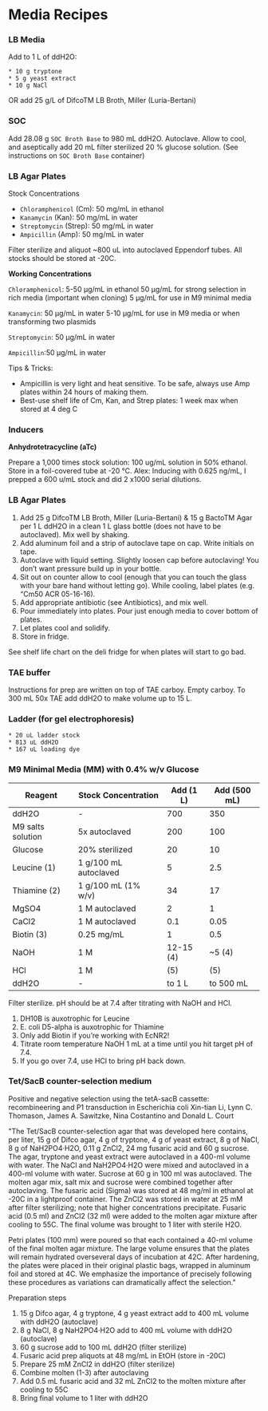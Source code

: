 # Media Recipes

### LB Media

Add to 1 L of ddH2O:
```
* 10 g tryptone
* 5 g yeast extract
* 10 g NaCl
```
OR add 25 g/L of DifcoTM LB Broth, Miller (Luria-Bertani)

### SOC

Add 28.08 g `SOC Broth Base` to 980 mL ddH2O. Autoclave. Allow to cool, and aseptically add 20 mL filter sterilized 20 % glucose solution. (See instructions on `SOC Broth Base` container)
 
### LB Agar Plates

Stock Concentrations
* `Chloramphenicol` (Cm): 50 mg/mL in ethanol
* `Kanamycin` (Kan): 50 mg/mL in water
* `Streptomycin` (Strep): 50 mg/mL in water
* `Ampicillin` (Amp): 50 mg/mL in water
 
Filter sterilize and aliquot ~800 uL into autoclaved Eppendorf tubes.
All stocks should be stored at -20C.
 
**Working Concentrations**

`Chloramphenicol`: 5-50  μg/mL in ethanol
50  μg/mL for strong selection in rich media (important when cloning)
5  μg/mL for use in M9 minimal media

`Kanamycin`: 50  μg/mL in water
5-10 μg/mL for use in M9 media or when transforming two plasmids

`Streptomycin`: 50  μg/mL in water

`Ampicillin`:50  μg/mL in water
 
Tips & Tricks:
* Ampicillin is very light and heat sensitive. To be safe, always use Amp plates within 24 hours of making them.
* Best-use shelf life of Cm, Kan, and Strep plates: 1 week max when stored at 4 deg C
 
### Inducers

**Anhydrotetracycline (aTc)**

Prepare a 1,000 times stock solution:  100 ug/mL solution in 50% ethanol. Store in a foil-covered tube at -20 °C.
Alex: Inducing with 0.625 ng/mL, I prepped a 600 u/mL stock and did 2 x1000 serial dilutions.
 
### LB Agar Plates

1. Add 25 g DifcoTM LB Broth, Miller (Luria-Bertani) & 15 g BactoTM Agar per 1 L ddH2O in a clean 1 L glass bottle (does not have to be autoclaved). Mix well by shaking.
2. Add aluminum foil and a strip of autoclave tape on cap. Write initials on tape.
3. Autoclave with liquid setting. Slightly loosen cap before autoclaving! You don’t want pressure build up in your bottle.
4. Sit out on counter allow to cool (enough that you can touch the glass with your bare hand without letting go). While cooling, label plates (e.g. “Cm50 ACR 05-16-16).
5. Add appropriate antibiotic (see Antibiotics), and mix well.
6. Pour immediately into plates. Pour just enough media to cover bottom of plates.
7. Let plates cool and solidify.
8. Store in fridge.
 
See shelf life chart on the deli fridge for when plates will start to go bad.
 
### TAE buffer

Instructions for prep are written on top of TAE carboy.
Empty carboy.
To 300 mL 50x TAE add ddH2O to make volume up to 15 L.
 
### Ladder (for gel electrophoresis)
```
* 20 uL ladder stock
* 813 uL ddH2O
* 167 uL loading dye
```

### M9 Minimal Media (MM) with 0.4% w/v Glucose

| Reagent           | Stock Concentration   | Add (1 L) | Add (500 mL) |
| ----------------- | --------------------- | --------- | ------------ |
| ddH2O             | -                     | 700       | 350          |
| M9 salts solution | 5x autoclaved         | 200       | 100          |
| Glucose           | 20% sterilized        | 20        | 10           |
| Leucine (1)       | 1 g/100 mL autoclaved | 5         | 2.5          |
| Thiamine (2)      | 1 g/100 mL (1% w/v)   | 34        | 17           |
| MgSO4             | 1 M autoclaved        | 2         | 1            |
| CaCl2             | 1 M autoclaved        | 0.1       | 0.05         |
| Biotin (3)        | 0.25 mg/mL            | 1         | 0.5          |
| NaOH              | 1 M                   | 12-15 (4) | ~5 (4)       |
| HCl               | 1 M                   | (5)       | (5)          |
| ddH2O             | -                     | to 1 L    | to 500 mL    |
Filter sterilize. pH should be at 7.4 after titrating with NaOH and HCl.

1. DH10B is auxotrophic for Leucine
2. E. coli D5-alpha is auxotrophic for Thiamine
3. Only add Biotin if you’re working with EcNR2!
4. Titrate room temperature NaOH 1 mL at a time until you hit target pH of 7.4.
5. If you go over 7.4, use HCl to bring pH back down.


### Tet/SacB counter-selection medium
 
Positive and negative selection using the tetA-sacB cassette: recombineering and P1 transduction in Escherichia coli
Xin-tian Li, Lynn C. Thomason, James A. Sawitzke, Nina Costantino and Donald L. Court
 
"The Tet/SacB counter-selection agar that was developed here contains, per liter, 15 g of Difco agar, 4 g of tryptone, 4 g of yeast  extract, 8 g of  NaCl, 8 g of NaH2PO4·H2O, 0.11 g ZnCl2, 24 mg fusaric acid and 60 g sucrose.  The  agar,  tryptone  and  yeast  extract  were autoclaved in a 400-ml volume with water. The NaCl and NaH2PO4·H2O were mixed and autoclaved in a 400-ml volume  with  water.  Sucrose  at  60 g  in  100 ml  was autoclaved. The molten agar mix, salt mix and sucrose were combined together after autoclaving. The fusaric acid (Sigma) was stored at 48 mg/ml in ethanol at -20C in a lightproof container. The ZnCl2 was stored in water at 25 mM after filter sterilizing; note that higher concentrations precipitate. Fusaric acid (0.5 ml) and ZnCl2 (32 ml) were added to the molten agar mixture after cooling to 55C. The final volume was brought to 1 liter with sterile H2O.
 
Petri plates (100 mm) were poured so that each contained a 40-ml volume of the final molten agar mixture. The large volume ensures that the plates will remain hydrated overseveral days of incubation at 42C. After hardening, the plates were placed in their original plastic bags, wrapped in aluminum foil and stored at 4C. We emphasize the importance of precisely following these procedures as variations can dramatically affect the selection."
 
Preparation steps
1. 15 g Difco agar, 4 g tryptone, 4 g yeast extract add to 400 mL volume with ddH2O (autoclave)
2. 8 g NaCl, 8 g NaH2PO4·H2O add to 400 mL volume with ddH2O (autoclave)
3. 60 g sucrose add to 100 mL ddH2O (filter sterilize)
4. Fusaric acid prep aliquots at 48 mg/mL in EtOH (store in -20C)
5. Prepare 25 mM ZnCl2 in ddH2O (filter sterilize)
6. Combine molten (1-3) after autoclaving
7. Add 0.5 mL fusaric acid and 32 mL ZnCl2 to the molten mixture after cooling to 55C
8. Bring final volume to 1 liter with ddH2O